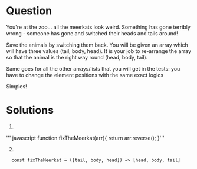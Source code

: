 # Question
You're at the zoo... all the meerkats look weird. Something has gone terribly wrong - someone has gone and switched their heads and tails around!

Save the animals by switching them back. You will be given an array which will have three values (tail, body, head). It is your job to re-arrange the array so that the animal is the right way round (head, body, tail).

Same goes for all the other arrays/lists that you will get in the tests: you have to change the element positions with the same exact logics

Simples!

# Solutions
1.
''' javascript
  function fixTheMeerkat(arr){
        return arr.reverse();
  }'''

2.

      const fixTheMeerkat = ([tail, body, head]) => [head, body, tail]

